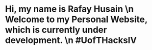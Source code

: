 # Hi, my name is <b>Rafay Husain<b> \n Welcome to my Personal Website, which is currently under development. \n #UofTHacksIV
